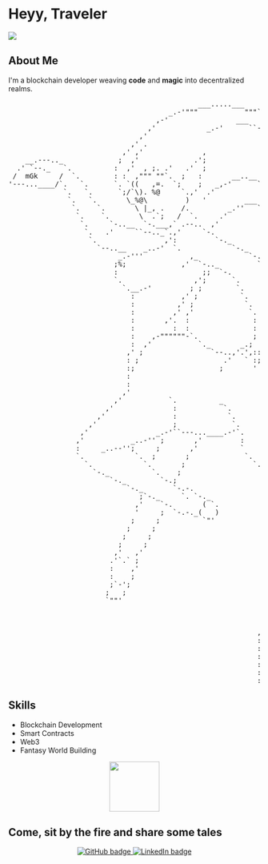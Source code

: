 # Heyy, Traveler


<img src='https://i.giphy.com/media/v1.Y2lkPTc5MGI3NjExb2RoaTB1OTh1eXl3MjVlcDcydnFzdHJveTZjd3FpYXZ5bmhnczFjZSZlcD12MV9pbnRlcm5hbF9naWZfYnlfaWQmY3Q9Zw/xT9IgH0ql6ji3F65os/giphy.gif'>

## About Me

I'm a blockchain developer weaving **code** and **magic** into decentralized realms.
<pre>
                                             ___.....___
                                      _.-'"""           """``--._
                                   ,-'                ___         `-.
                                 ,'            _.-'      ``-..       `-.
                               ,'                             `-.       `-.
                             ,' .                                `.        `.
                           ,' ,'              ,                    `         `.
    __.---.._             ;  ,'             .';                                `.
  .' `--._   `.          :  ,'  , ;. .'   .'  ;                                 `.
 /  mGk     /  `.        : :  ,""" ""`.  ;   :       __..__                       `.
'---...____/`.   `.      `. `((   ,=.  `;    ;   _,-'      ``-.                    `.
             `.   `.      `;/`\). %@     `.,'  .'              `-.                  `.
              `.   `.       \_%@\         )   '         ___       `.     .           :
               `.    `.       \ |_, .    /.         _.''   ``-._    '     `.         :           _
                `.    `.       \  .`;   /  `.     .'            `-.        `.        `.           `:._
                 `.     `-..__  `-.___,` .--..  ,'                 `.       `.        `.            ) `.
                  `.   .'     ``--.._`.,'     `-.                    `.                `.          ,'   `.
                   `.                ,':         `-._                  `.               `.        ,'     :
                     `--..__    _..-'  `.            `-._               `.                `._   _,'      :
                          _.-'''           ,_            `-.             `.                  `-'   ;     :
                         ;%;             ,'  `-.._         `.             `.                      ,'     :
                         :                    ;;  `-.       :              `.                  --'      ,'
                         `.                 ,';      `.     `.              `.   `.                    ,'
                           `.__.-'         ; ;        `.     :               `.   `-._                ,'
                             :           ,' ;          `.    `.               `.      `--..          ,'
                             :          ,' ;            `.    `           _     `-._               .'
                             :         ,' ,'             `.   `.         ; `        ``--...__..--''
                             :       ,'.  :               :    :        ;:  `
                             :         :  :               :    :       ; ;   :
                             :    ,-""""""-`.             ;    :     ,','    :
                             :  ,'           `._       _.;     :.._ ; ,     ;
                            ,' ;                `--..,'.',::::::   '.'   _.'
                            : ;                    .'   ` :;:;:;     `,-"`.
                            :;                    ;       ' ' '       :.   `
                            :                                         :::   `
                            :                                         :::    :
                           ,'                                         ::'    :
                         ,'           `.          _                   :'     :
                       ,'              :           `.                 :      :
                     ,'                :            `.                :      :
                   ,'                  ;             `.               :      `.
                 ,'                _.-'``---...____.-'`.              :        `
                ,'           _..-'' ;       ,'         :              `         `-.__
                :     _..--'';     ;       ,'          `               `.            `.
                `.            `.  ;       ;             `.          `-.  `.    `-.     :
                  `.            `.       ;                `.           `.  `.     `.   :
                    `-._          `.    ;                   `-.         `   :.     `   `.
                        `-._        `-.;                       `.           ; `.        :
                            `-._       `-.-.                    ;          ,'   `.      `.
                               ;`-._     `. `-._                :          ;     `.      :
                              ,'    `-.       ( `.              :         :       `.     `.
                              '     ;  `-.-._(   )              :        ,'        `.     :
                             ;     ;          `"'               :        ;          `     `.
                            ;     ;                             :       :            `     :
                           ;     ;                              :       ;            `.    `.
                          ;     ;                               ;      ;              `     :
                         ,'   ,'                               ,      ;               `     :
                        .'`.` ;                                :      ;                `    `.
                        :    ,'                                :     :                 :     `.
                        :    ;                                 ;     ;                 `.  `. `.
                        ;`-';                                 ,     :                   `.`.:.':
                       ;   ;                                  ;     :                    :  : ,'
                       `""'                                  ,      ;                    :    :
                                                             ;     :                     :    :
                                                            ,      :                     :`-':'
                                                            ;      :                     :__.'
                                                           , :      :
                                                           : `.,'  ;
                                                           :     ,'
                                                           :     :
                                                           :.___.:
                                                           :    ,'
                                                           :__,'
</pre>
## Skills

- Blockchain Development
- Smart Contracts
- Web3
- Fantasy World Building

<p align="center">
  <img src="https://media.giphy.com/media/5ndklThG9vUUdTmgMn/giphy.gif" width="100" height="100">
</p>

## Come, sit by the fire and share some tales

<p align="center">
  <a href="https://github.com/yourusername">
    <img src="https://img.shields.io/badge/GitHub-100000?style=for-the-badge&logo=github&logoColor=white" alt="GitHub badge">
  </a>
  <a href="https://linkedin.com/in/yourusername">
    <img src="https://img.shields.io/badge/LinkedIn-0077B5?style=for-the-badge&logo=linkedin&logoColor=white" alt="LinkedIn badge">
  </a>
</p>
